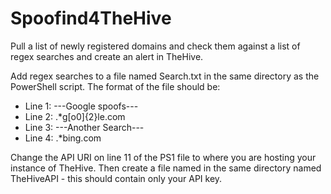 # Spoofind4TheHive
Pull a list of newly registered domains and check them against a list of regex searches and create an alert in TheHive.

Add regex searches to a file named Search.txt in the same directory as the PowerShell script.
The format of the file should be:

- Line 1: ---Google spoofs---
- Line 2: .*g[o0]{2}le\.com
- Line 3: ---Another Search---
- Line 4: .*bing\.com

Change the API URI on line 11 of the PS1 file to where you are hosting your instance of TheHive. Then create a file named in the same directory named TheHiveAPI - this should contain only your API key.
